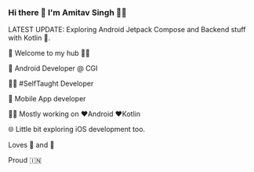 ### Hi there 👋 I'm Amitav Singh 🙋‍♂️

<!--
**AmitavSingh/AmitavSingh** is a ✨ _special_ ✨ repository because its `README.md` (this file) appears on your GitHub profile.



Here are some ideas to get you started:

- 🔭 I’m currently working on ...
- 🌱 I’m currently learning ...
- 👯 I’m looking to collaborate on ...
- 🤔 I’m looking for help with ...
- 💬 Ask me about ...
- 📫 How to reach me: ...
- 😄 Pronouns: ...
- ⚡ Fun fact: ...
-->

LATEST UPDATE: Exploring Android Jetpack Compose and Backend stuff with Kotlin 🥽.

🎍 Welcome to my hub 👨‍💻

💼 Android Developer @ CGI

👨‍💻 #SelfTaught Developer

📱 Mobile App developer

👨‍💻 Mostly working on ❤️Android ❤️Kotlin

🌐 Little bit exploring iOS development too.

Loves 🎵 and 🎹

Proud 🇮🇳

